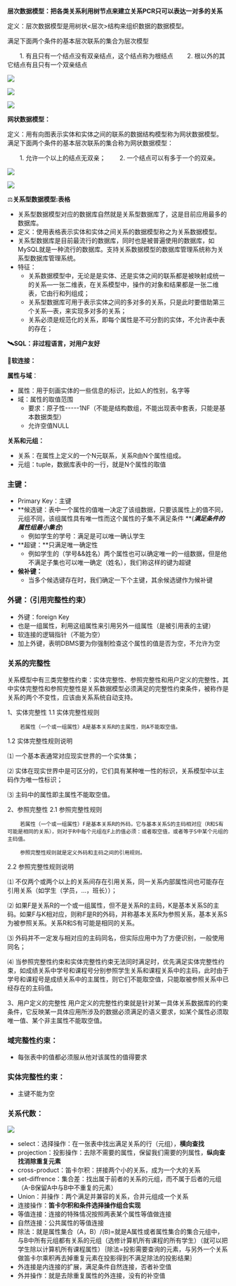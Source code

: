 **层次数据模型：**把各类关系利用树节点来建立关系**PCR只可以表达一对多的关系**

定义：层次数据模型是用树状<层次>结构来组织数据的数据模型。

满足下面两个条件的基本层次联系的集合为层次模型

       1. 有且只有一个结点没有双亲结点，这个结点称为根结点
          2. 根以外的其它结点有且只有一个双亲结点

![](E:\MarkdownPicture\20190414131159459.png)

![](E:\MarkdownPicture\20190414131334615.png)



![](E:\MarkdownPicture\20190414131430734.png)







**网状数据模型：**

定义：用有向图表示实体和实体之间的联系的数据结构模型称为网状数据模型。
满足下面两个条件的基本层次联系的集合称为网状数据模型：

       1. 允许一个以上的结点无双亲；
          2. 一个结点可以有多于一个的双亲。

![](E:\MarkdownPicture\20190414132105421.png)

![](E:\MarkdownPicture\20190414132301184.png)





:balance_scale:**关系型数据模型:表格**

* 关系型数据模型对应的数据库自然就是关系型数据库了，这是目前应用最多的数据库。
* 定义：使用表格表示实体和实体之间关系的数据模型称之为关系数据模型。
* 关系型数据库是目前最流行的数据库，同时也是被普遍使用的数据库，如MySQL就是一种流行的数据库。支持关系数据模型的数据库管理系统称为关系型数据库管理系统。
* 特征：
  * 关系数据模型中，无论是是实体、还是实体之间的联系都是被映射成统一的关系—一张二维表，在关系模型中，操作的对象和结果都是一张二维表，它由行和列组成；
  * 关系型数据库可用于表示实体之间的多对多的关系，只是此时要借助第三个关系—表，来实现多对多的关系；
  * 关系必须是规范化的关系，即每个属性是不可分割的实体，不允许表中表的存在；

**:artificial_satellite:SQL：非过程语言，对用户友好**

:baby:**软连接：**



**属性与域**：

* 属性：用于刻画实体的一些信息的标识，比如人的性别，名字等
* 域：属性的取值范围
  * 要求：原子性-----1NF（不能是结构数组，不能出现表中套表，只能是基本数据类型）
  * 允许空值NULL

**关系和元组：**

* 关系：在属性上定义的一个N元联系，关系R由N个属性组成。
* 元组：tuple，数据库表中的一行，就是N个属性的取值

### **主键：**

* Primary Key：主键
* **候选键：表中一个属性的值唯一决定了该组数据，只要该属性上的值不同，元组不同，该组属性具有唯一性而这个属性的子集不满足条件 **(***满足条件的属性组最小集合***)
  * 例如学生的学号：满足是可以唯一确认学生
* **超键：**只满足唯一确定性
  * 例如学生的（学号&&姓名）两个属性也可以确定唯一的一组数据，但是他不满足子集也可以唯一确定（姓名），我们称这样的键为超键
* **候补键：**
  * 当多个候选键存在时，我们确定一下个主键，其余候选键作为候补键

### 外键：（引用完整性约束）

* 外键：foreign Key
* 也是一组属性，利用这组属性来引用另外一组属性（是被引用表的主键）
* 软连接的逻辑指针（不能为空）
* 加上外键，表明DBMS要为你强制检查这个属性的值是否为空，不允许为空



### 关系的完整性
​        关系模型中有三类完整性约束：实体完整性、参照完整性和用户定义的完整性，其中实体完整性和参照完整性是关系数据模型必须满足的完整性约束条件，被称作是关系的两个不变性，应该由关系系统自动支持。

1、实体完整性
1.1 实体完整性规则

        若属性（一个或一组属性）A是基本关系R的主属性，则A不能取空值。

1.2 实体完整性规则说明

⑴ 一个基本表通常对应现实世界的一个实体集；

⑵ 实体在现实世界中是可区分的，它们具有某种唯一性的标识，关系模型中以主码作为唯一性标识；

⑶ 主码中的属性即主属性不能取空值。

2、参照完整性
2.1 参照完整性规则

        若属性（一个或一组属性）F是基本关系R的外码，它与基本关系S的主码相对应（R和S有可能是相同的关系），则对于R中每个元组在F上的值必须：或者取空值，或者等于S中某个元组的主码值。
    
        参照完整性规则就是定义外码和主码之间的引用规则。

2.2 参照完整性规则说明

⑴ 不仅两个或两个以上的关系间存在引用关系，同一关系内部属性间也可能存在引用关系（如学生（学员，...，班长））；

⑵ 如果F是关系R的一个或一组属性，但不是关系R的主码，K是基本关系S的主码。如果F与K相对应，则称F是R的外码，并称基本关系R为参照关系，基本关系S为被参照关系。关系R和S有可能是相同的关系。

⑶ 外码并不一定发与相对应的主码同名，但实际应用中为了方便识别，一般使用同名；

⑷ 当参照完整性约束和实体完整性约束无法同时满足时，优先满足实体完整性约束，如成绩关系中学号和课程号分别参照学生关系和课程关系中的主码，此时由于学号和课程号是成绩关系中的主属性，则它们不能取空值，只能取被参照关系中已经存在的主码值。

3、用户定义的完整性
        用户定义的完整性约束就是针对某一具体关系数据库的约束条件，它反映某一具体应用所涉及的数据必须满足的语义要求，如某个属性必须取唯一值、某个非主属性不能取空值。

### 域完整性约束：

* 每张表中的值都必须服从他对该属性的值得要求

### 实体完整性约束：

* 主键不能为空

### 关系代数：

![](E:\MarkdownPicture\20190405200121561.png)

* select：选择操作：在一张表中找出满足关系的行（元组），**横向查找**
* projection：投影操作：去除不需要的属性，保留我们需要的列属性，**纵向查找消除重复元素**
* cross-product：笛卡尔积：拼接两个小的关系，成为一个大的关系 
* set-diffrence：集合差：找出属于前者的关系的元组，而不属于后者的元组（A-B保留A中与B中不重复的元素）
* Union：并操作：两个满足并兼容的关系，合并元组成一个关系
* 连接操作：**笛卡尔积和条件选择操作组合实现**
* 等值连接：连接的特殊情况按照两表某个属性等值做连接
* 自然连接：公共属性的等值连接
* 除法：就是属性集合（A，B）/(B)=就是A属性或者属性集合的集合元组中，与B中所有元组都有关系的元组（选修计算机所有课程的所有学生）（就可以把学生除以计算机所有课程属性）｛除法=投影需要查询的元素，与另外一个关系做笛卡尔乘积再去掉重复元素在投影得到不满足除法的投影结果｝
* 外连接是内连接的扩展，满足条件自然连接，否者补空值
* 外并操作：就是去除重复属性的外连接，没有的补空值